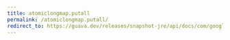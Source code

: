 ```yaml
---
title: atomiclongmap.putall
permalink: /atomiclongmap.putall/
redirect_to: https://guava.dev/releases/snapshot-jre/api/docs/com/google/common/util/concurrent/AtomicLongMap.html#putAll-java.util.Map-
---
```

